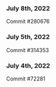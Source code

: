 ### July 8th, 2022

Commit #280676

### July 5th, 2022

Commit #314353


### July 4th, 2022

Commit #72281
